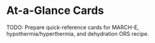 # At-a-Glance Cards

TODO: Prepare quick-reference cards for MARCH-E, hypothermia/hyperthermia, and dehydration ORS recipe.

